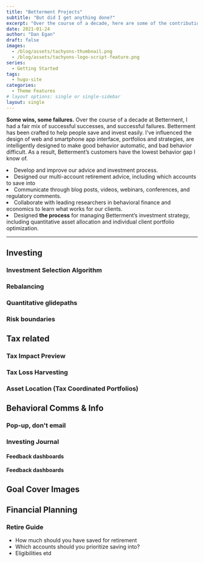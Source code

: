 ```yaml
---
title: "Betterment Projects"
subtitle: "But did I get anything done?"
excerpt: "Over the course of a decade, here are some of the contributions I'm proudest of."
date: 2021-01-24
author: "Dan Egan"
draft: false
images:
  - /blog/assets/tachyons-thumbnail.png
  - /blog/assets/tachyons-logo-script-feature.png
series:
  - Getting Started
tags:
  - hugo-site
categories:
  - Theme Features
# layout options: single or single-sidebar
layout: single
---
```


**Some wins, some failures.**
Over the course of a decade at Betterment, I had a fair mix of successful successes, and successful failures. 
Betterment has been crafted to help people save and invest easily. I've influenced the design of web and smartphone app interface, portfolios and strategies,  are intelligently designed to make good behavior automatic, and bad behavior difficult. As a result, Betterment’s customers have the lowest behavior gap I know of.
<li>Develop and improve our advice and investment process.</li>
<li>Designed our multi-account retirement advice, including which accounts to save into</li>
<li>Communicate through blog posts, videos, webinars, conferences, and regulatory comments.</li>
<li> Collaborate with leading researchers in behavioral finance and economics to learn what works for our clients.</li>
<li> Designed <b>the process</b> for managing Betterment’s investment strategy, including quantitative asset allocation and individual client portfolio optimization.</li>

---

## Investing

### Investment Selection Algorithm

### Rebalancing

### Quantitative glidepaths

### Risk boundaries

## Tax related

### Tax Impact Preview

### Tax Loss Harvesting

### Asset Location (Tax Coordinated Portfolios)

## Behavioral Comms & Info
### Pop-up, don't email

### Investing Journal
#### Feedback dashboards
#### Feedback dashboards

## Goal Cover Images



## Financial Planning
### Retire Guide
- How much should you have saved for retirement
- Which accounts should you prioritize saving into? 
- Eligibilities etd